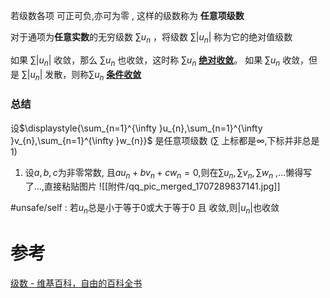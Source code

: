 

若级数各项 可正可负,亦可为零 , 这样的级数称为 **任意项级数**

对于通项为**任意实数**的无穷级数 ${\displaystyle \sum u_{n}}$ ，将级数 ${\displaystyle \sum |u_{n}|}$ 称为它的绝对值级数

如果 ${\displaystyle \sum |u_{n}|}$ 收敛，那么 ${\displaystyle \sum u_{n}}$ 也收敛，这时称 ${\displaystyle \sum u_{n}}$ **[绝对收敛](https://zh.wikipedia.org/wiki/%E7%BB%9D%E5%AF%B9%E6%94%B6%E6%95%9B "绝对收敛")**。
如果 ${\displaystyle \sum u_{n}}$ 收敛，但是 ${\displaystyle \sum |u_{n}|}$ 发散，则称${\displaystyle \sum u_{n}}$ **[条件收敛](https://zh.wikipedia.org/wiki/%E6%9D%A1%E4%BB%B6%E6%94%B6%E6%95%9B "条件收敛")**

### 总结
设$\displaystyle{\sum_{n=1}^{\infty }u_{n},\sum_{n=1}^{\infty }v_{n},\sum_{n=1}^{\infty }w_{n}}$ 是任意项级数 ($\sum$ 上标都是$\infty$,下标并非总是$1$)

1. 设$a,b,c$为非零常数, 且$au_{n}+bv_{n}+cw_{n}=0$,则在$\displaystyle{\sum u_{n},\sum v_{n},\sum w_{n}}$ ,...懒得写了...,直接粘贴图片
![[附件/qq_pic_merged_1707289837141.jpg]]

#unsafe/self : 若$u_{n}$总是小于等于0或大于等于0 且 收敛,则$|u_{n}|$也收敛

# 参考
[级数 - 维基百科，自由的百科全书](https://zh.wikipedia.org/wiki/%E7%BA%A7%E6%95%B0#%E4%BB%BB%E6%84%8F%E9%A1%B9%E7%BA%A7%E6%95%B0_2)
